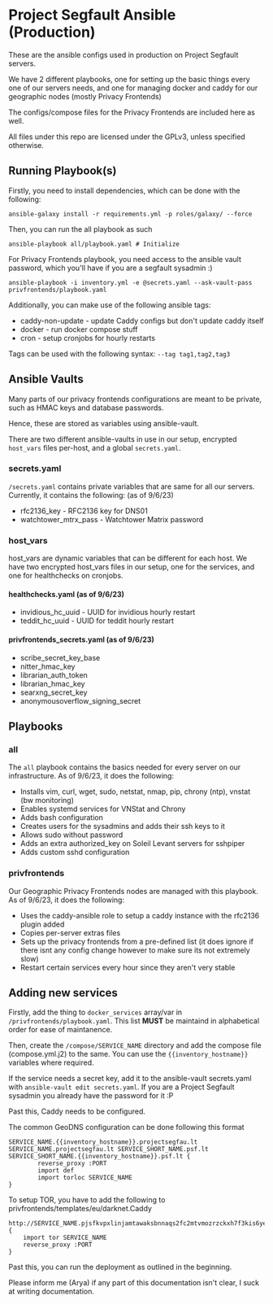 # Project Segfault Ansible (Production)

These are the ansible configs used in production on Project Segfault servers.

We have 2 different playbooks, one for setting up the basic things every one of our servers needs, and one for managing docker and caddy for our geographic nodes (mostly Privacy Frontends)

The configs/compose files for the Privacy Frontends are included here as well.

All files under this repo are licensed under the GPLv3, unless specified otherwise.

## Running Playbook(s)
Firstly, you need to install dependencies, which can be done with the following:
```
ansible-galaxy install -r requirements.yml -p roles/galaxy/ --force
```
Then, you can run the all playbook as such
```
ansible-playbook all/playbook.yaml # Initialize
```
For Privacy Frontends playbook, you need access to the ansible vault password, which you'll have if you are a segfault sysadmin :)
```
ansible-playbook -i inventory.yml -e @secrets.yaml --ask-vault-pass privfrontends/playbook.yaml
```
Additionally, you can make use of the following ansible tags:
- caddy-non-update \- update Caddy configs but don't update caddy itself
- docker \- run docker compose stuff
- cron \- setup cronjobs for hourly restarts

Tags can be used with the following syntax: `--tag tag1,tag2,tag3`
## Ansible Vaults
Many parts of our privacy frontends configurations are meant to be private, such as HMAC keys and database passwords.

Hence, these are stored as variables using ansible-vault.

There are two different ansible-vaults in use in our setup, encrypted `host_vars` files per-host, and a global `secrets.yaml`.

### secrets.yaml
`/secrets.yaml` contains private variables that are same for all our servers.
Currently, it contains the following: (as of 9/6/23)
- rfc2136_key \- RFC2136 key for DNS01
- watchtower_mtrx_pass \- Watchtower Matrix password

### host_vars
host_vars are dynamic variables that can be different for each host.
We have two encrypted host_vars files in our setup, one for the services, and one for healthchecks on cronjobs.
#### healthchecks.yaml (as of 9/6/23)
- invidious_hc_uuid - UUID for invidious hourly restart
- teddit_hc_uuid - UUID for teddit hourly restart
#### privfrontends_secrets.yaml (as of 9/6/23)
- scribe_secret_key_base
- nitter_hmac_key
- librarian_auth_token
- librarian_hmac_key
- searxng_secret_key
- anonymousoverflow_signing_secret

## Playbooks
### all
The `all` playbook contains the basics needed for every server on our infrastructure.
As of 9/6/23, it does the following:
- Installs vim, curl, wget, sudo, netstat, nmap, pip, chrony (ntp), vnstat (bw monitoring)
- Enables systemd services for VNStat and Chrony
- Adds bash configuration
- Creates users for the sysadmins and adds their ssh keys to it
- Allows sudo without password
- Adds an extra authorized_key on Soleil Levant servers for sshpiper
- Adds custom sshd configuration
### privfrontends
Our Geographic Privacy Frontends nodes are managed with this playbook.
As of 9/6/23, it does the following:
- Uses the caddy-ansible role to setup a caddy instance with the rfc2136 plugin added
- Copies per-server extras files
- Sets up the privacy frontends from a pre-defined list (it does ignore if there isnt any config change however to make sure its not extremely slow)
- Restart certain services every hour since they aren't very stable

## Adding new services
Firstly, add the thing to `docker_services` array/var in `/privfrontends/playbook.yaml`. This list **MUST** be maintaind in alphabetical order for ease of maintanence.

Then, create the `/compose/SERVICE_NAME` directory and add the compose file (compose.yml.j2) to the same. You can use the `{{inventory_hostname}}` variables where required.

If the service needs a secret key, add it to the ansible-vault secrets.yaml with `ansible-vault edit secrets.yaml`. If you are a Project Segfault sysadmin you already have the password for it :P

Past this, Caddy needs to be configured.

The common GeoDNS configuration can be done following this format
```
SERVICE_NAME.{{inventory_hostname}}.projectsegfau.lt SERVICE_NAME.projectsegfau.lt SERVICE_SHORT_NAME.psf.lt SERVICE_SHORT_NAME.{{inventory_hostname}}.psf.lt {
        reverse_proxy :PORT
        import def
		import torloc SERVICE_NAME
}
```

To setup TOR, you have to add the following to privfrontends/templates/eu/darknet.Caddy
```
http://SERVICE_NAME.pjsfkvpxlinjamtawaksbnnaqs2fc2mtvmozrzckxh7f3kis6yea25ad.onion {
	import tor SERVICE_NAME
	reverse_proxy :PORT
}
```

Past this, you can run the deployment as outlined in the beginning.

Please inform me (Arya) if any part of this documentation isn't clear, I suck at writing documentation.
